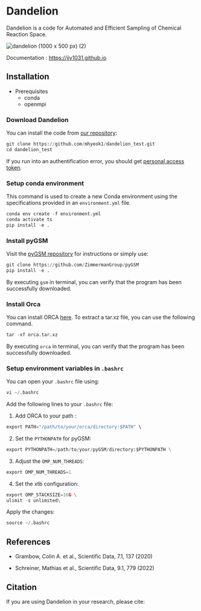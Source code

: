 # Dandelion 
Dandelion is a code for Automated and Efficient Sampling of Chemical Reaction Space.

![dandelion (1000 x 500 px) (2)](https://github.com/user-attachments/assets/e2dec9d2-b750-4db2-89aa-abb9f16f45f2)

Documentation : <https://jjy1031.github.io>

## Installation
- Prerequisites
  - conda
  - openmpi

### Download Dandelion

You can install the code from [our repository](https://github.com/mhyeok1/dandelion_test):

```python
git clone https://github.com/mhyeok1/dandelion_test.git
cd dandelion_test
```
If you run into an authentification error, you should get [personal access token](https://docs.github.com/en/authentication/keeping-your-account-and-data-secure/managing-your-personal-access-tokens#creating-a-personal-access-token-classic).

### Setup conda environment

This command is used to create a new Conda environment using the specifications provided in an `environment.yml` file.

```python
conda env create -f environment.yml
conda activate ts
pip install -e .
```

### Install pyGSM

Visit the [pyGSM repository](https://github.com/ZimmermanGroup/pyGSM) for instructions or simply use:

```python
git clone https://github.com/ZimmermanGroup/pyGSM
pip install -e .
```
By executing `gsm` in terminal, you can verify that the program has been successfully downloaded.

### Install Orca

You can install ORCA [here](https://orcaforum.kofo.mpg.de/app.php/portal).
To extract a tar.xz file, you can use the following command.

```python
tar -xf orca.tar.xz
```
By executing `orca` in terminal, you can verify that the program has been successfully downloaded.

### Setup environment variables in `.bashrc`

You can open your `.bashrc` file using:
```python
vi ~/.bashrc
```

Add the following lines to your `.bashrc` file:

1. Add ORCA to your path :
```python
export PATH="/path/to/your/orca/directory:$PATH" \
```

2. Set the `PYTHONPATH` for pyGSM:
```python
export PYTHONPATH=/path/to/your/pyGSM/directory:$PYTHONPATH \
```

3. Adjust the `OMP_NUM_THREADS`:
```python
export OMP_NUM_THREADS=1
```

4. Set the xtb configuration:
```python
export OMP_STACKSIZE=16G \
ulimit -s unlimited\
```

Apply the changes:
```python
source ~/.bashrc
``` 

## References 
- Grambow, Colin A. et al., Scientific Data, 7.1, 137 (2020)

- Schreiner, Mathias et al., Scientific Data, 9.1, 779 (2022)

## Citation
If you are using Dandelion in your research, please cite:

